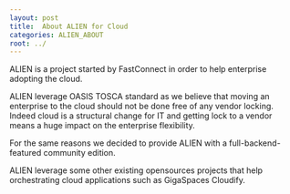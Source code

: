 ```yaml
---
layout: post
title:  About ALIEN for Cloud
categories: ALIEN_ABOUT
root: ../
---
```


ALIEN is a project started by FastConnect in order to help enterprise adopting the cloud.

ALIEN leverage OASIS TOSCA standard as we believe that moving an enterprise to the cloud should not be done free of any vendor locking. Indeed cloud is a structural change for IT and getting lock to a vendor means a huge impact on the enterprise flexibility.

For the same reasons we decided to provide ALIEN with a full-backend-featured community edition.

ALIEN leverage some other existing opensources projects that help orchestrating cloud applications such as GigaSpaces Cloudify.
